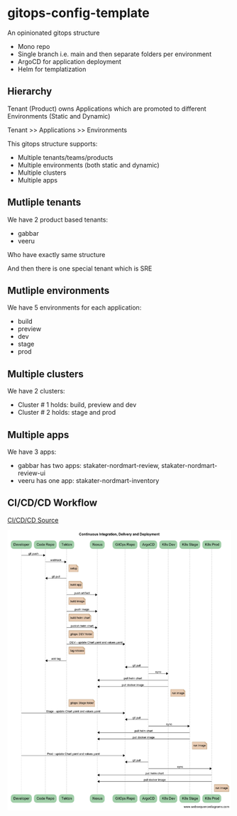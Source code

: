# gitops-config-template

An opinionated gitops structure

- Mono repo
- Single branch i.e. main and then separate folders per environment
- ArgoCD for application deployment
- Helm for templatization

## Hierarchy

Tenant (Product) owns Applications which are promoted to different Environments (Static and Dynamic)

Tenant >> Applications >> Environments

This gitops structure supports:

- Multiple tenants/teams/products
- Multiple environments (both static and dynamic)
- Multiple clusters
- Multiple apps

## Mutliple tenants

We have 2 product based tenants:

- gabbar
- veeru

Who have exactly same structure

And then there is one special tenant which is SRE

## Mutliple environments

We have 5 environments for each application:

- build
- preview
- dev
- stage
- prod

## Multiple clusters

We have 2 clusters:

- Cluster # 1 holds: build, preview and dev
- Cluster # 2 holds: stage and prod

## Multiple apps

We have 3 apps:

- gabbar has two apps: stakater-nordmart-review, stakater-nordmart-review-ui
- veeru has one app: stakater-nordmart-inventory

## CI/CD/CD Workflow

[CI/CD/CD Source](https://www.websequencediagrams.com/?lz=dGl0bGUgQ29udGludW91cyBJbnRlZ3JhdGlvbgoKcGFydGljaXBhbnQgRGV2ZWxvcGVyAAkNQ29kZSBSZXBvAB8NVGVrdG9uADINSW1hZ2UgUmVnaXN0cnkATQ1LOHMgRGV2AGENQXJ0aWZhY3RvAB0PR2l0T3BzAGASQXJnAHUOSzhzIFFBCgoAgS4JLT4AgSMJOiBnaXQgcHVzaAoAgTcJLT4AgS8GOiB3ZWJob29rCm5vdGUgcmlnaHQgb2YAgUwHOiBzZXR1cAoAgVsGAEATbGwAIRducG0gdGVzdAAEG3J1biBidWlsZFxuAAIFIGltYWdlAGMJAII0DjoAgTsFABwHAIEVFmRlcGxveVxuaGVsbSB0ZW1wbGF0ZS4uLgCBNQkAgnIHOiBvYyBhcHBseSAtZgoAgwcHAFwUAIFMEQA4CXJ1bgBuHWhlYWx0aABnEkdFVCAvABYHAIJaFnRhZy1yZWxlYXMAggAKAIM-C2FkZCB0YWcAgxYXaW0AMwoAgQEYbG0ATxEAhHILOiBwdWJsaXNoACUFIGNoYXIAgysYZ2l0b3BzAIQSCQCFHws6IHVwZGF0ZSBRQSBmb2xkZXIKQXJnbwAVDwCEOAkAFgYAhTsGOiBzeW5jCg&s=default#)

![CI/CD/CD](./docs/images/ci-cd-cd-v1.png)